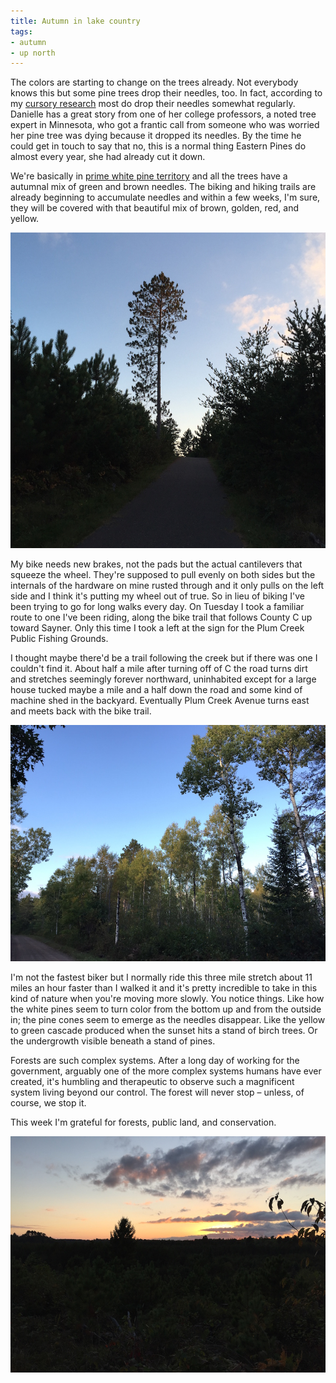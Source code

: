 ```yaml
---
title: Autumn in lake country
tags:
- autumn
- up north
---
```

The colors are starting to change on the trees already. Not everybody knows this but some pine trees drop their needles, too. In fact, according to my [cursory research](http://byf.unl.edu/natural-needle-drop) most do drop their needles somewhat regularly. Danielle has a great story from one of her college professors, a noted tree expert in Minnesota, who got a frantic call from someone who  was worried her pine tree was dying because it dropped its needles. By the time he could get in touch to say that no, this is a normal thing Eastern Pines do almost every year, she had already cut it down.

We're basically in [prime white pine territory](https://en.wikipedia.org/wiki/Pinus_strobus) and all the trees have a autumnal mix of green and brown needles. The biking and hiking trails are already beginning to accumulate needles and within a few weeks, I'm sure, they will be covered with that beautiful mix of brown, golden, red, and yellow.

![A large white pine tree stripped of limbs on one side.](/assets/images/towering-pine.jpg)

My bike needs new brakes, not the pads but the actual cantilevers that squeeze the wheel. They're supposed to pull evenly on both sides but the internals of the hardware on mine rusted through and it only pulls on the left side and I think it's putting my wheel out of true. So in lieu of biking I've been trying to go for long walks every day. On Tuesday I took a familiar route to one I've been riding, along the bike trail that follows County C up toward Sayner. Only this time I took a left at the sign for the Plum Creek Public Fishing Grounds.

I thought maybe there'd be a trail following the creek but if there was one I couldn't find it. About half a mile after turning off of C the road turns dirt and stretches seemingly forever northward, uninhabited except for a large house tucked maybe a mile and a half down the road and some kind of machine shed in the backyard. Eventually Plum Creek Avenue turns east and meets back with the bike trail.

![Birch trees catching waning daylight.](/assets/images/birch.jpg)

I'm not the fastest biker but I normally ride this three mile stretch about 11 miles an hour faster than I walked it and it's pretty incredible to take in this kind of nature when you're moving more slowly. You notice things. Like how the white pines seem to turn color from the bottom up and from the outside in; the pine cones seem to emerge as the needles disappear. Like the yellow to green cascade produced when the sunset hits a stand of birch trees. Or the undergrowth visible beneath a stand of pines.

Forests are such complex systems. After a long day of working for the government, arguably one of the more complex systems humans have ever created, it's humbling and therapeutic to observe such a magnificent system living beyond our control. The forest will never stop – unless, of course, we stop it.

This week I'm grateful for forests, public land, and conservation.

![Sunset on Plum Creek Public Fishing Grounds](/assets/images/plum-creek-sunset.jpg)

